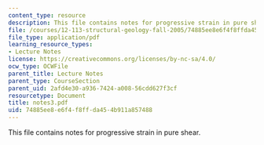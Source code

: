 ```yaml
---
content_type: resource
description: This file contains notes for progressive strain in pure shear.
file: /courses/12-113-structural-geology-fall-2005/74885ee8e6f4f8ffda454b911a857488_notes3.pdf
file_type: application/pdf
learning_resource_types:
- Lecture Notes
license: https://creativecommons.org/licenses/by-nc-sa/4.0/
ocw_type: OCWFile
parent_title: Lecture Notes
parent_type: CourseSection
parent_uid: 2afd4e30-a936-7424-a008-56cdd627f3cf
resourcetype: Document
title: notes3.pdf
uid: 74885ee8-e6f4-f8ff-da45-4b911a857488
---
```

This file contains notes for progressive strain in pure shear.